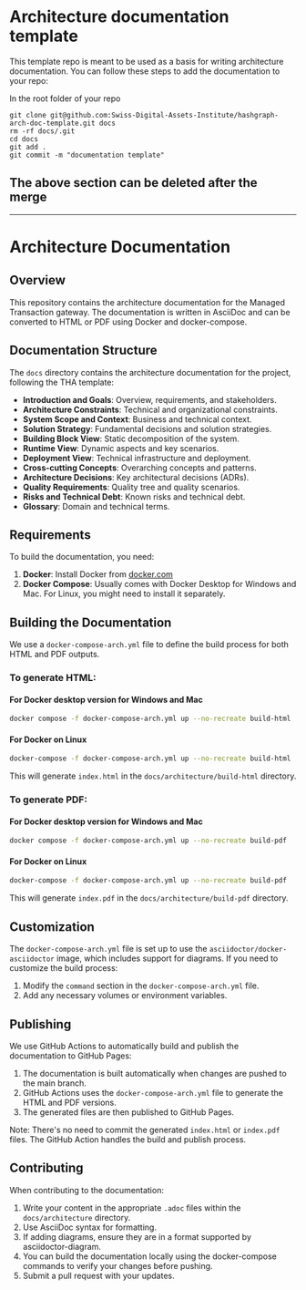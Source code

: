 
# Architecture documentation template

This template repo is meant to be used as a basis for writing architecture documentation. You can follow these steps to add the documentation to your repo:

In the root folder of your repo

```shell
git clone git@github.com:Swiss-Digital-Assets-Institute/hashgraph-arch-doc-template.git docs
rm -rf docs/.git
cd docs
git add .
git commit -m "documentation template"
```

## The above section can be deleted after the merge

---

# Architecture Documentation

## Overview

This repository contains the architecture documentation for the Managed Transaction gateway. The documentation is written in AsciiDoc and can be converted to HTML or PDF using Docker and docker-compose.

## Documentation Structure

The `docs` directory contains the architecture documentation for the project, following the THA template:

- **Introduction and Goals**: Overview, requirements, and stakeholders.
- **Architecture Constraints**: Technical and organizational constraints.
- **System Scope and Context**: Business and technical context.
- **Solution Strategy**: Fundamental decisions and solution strategies.
- **Building Block View**: Static decomposition of the system.
- **Runtime View**: Dynamic aspects and key scenarios.
- **Deployment View**: Technical infrastructure and deployment.
- **Cross-cutting Concepts**: Overarching concepts and patterns.
- **Architecture Decisions**: Key architectural decisions (ADRs).
- **Quality Requirements**: Quality tree and quality scenarios.
- **Risks and Technical Debt**: Known risks and technical debt.
- **Glossary**: Domain and technical terms.

## Requirements

To build the documentation, you need:

1. **Docker**: Install Docker from [docker.com](https://www.docker.com/get-started)
2. **Docker Compose**: Usually comes with Docker Desktop for Windows and Mac. For Linux, you might need to install it separately.

## Building the Documentation

We use a `docker-compose-arch.yml` file to define the build process for both HTML and PDF outputs.

### To generate HTML:

#### For Docker desktop version for Windows and Mac

```sh
docker compose -f docker-compose-arch.yml up --no-recreate build-html
```

#### For Docker on Linux

```sh
docker-compose -f docker-compose-arch.yml up --no-recreate build-html
```

This will generate `index.html` in the `docs/architecture/build-html` directory.

### To generate PDF:

#### For Docker desktop version for Windows and Mac

```sh
docker compose -f docker-compose-arch.yml up --no-recreate build-pdf
```

#### For Docker on Linux

```sh
docker-compose -f docker-compose-arch.yml up --no-recreate build-pdf
```

This will generate `index.pdf` in the `docs/architecture/build-pdf` directory.

## Customization

The `docker-compose-arch.yml` file is set up to use the `asciidoctor/docker-asciidoctor` image, which includes support for diagrams. If you need to customize the build process:

1. Modify the `command` section in the `docker-compose-arch.yml` file.
2. Add any necessary volumes or environment variables.

## Publishing

We use GitHub Actions to automatically build and publish the documentation to GitHub Pages:

1. The documentation is built automatically when changes are pushed to the main branch.
2. GitHub Actions uses the `docker-compose-arch.yml` file to generate the HTML and PDF versions.
3. The generated files are then published to GitHub Pages.

Note: There's no need to commit the generated `index.html` or `index.pdf` files. The GitHub Action handles the build and publish process.

## Contributing

When contributing to the documentation:

1. Write your content in the appropriate `.adoc` files within the `docs/architecture` directory.
2. Use AsciiDoc syntax for formatting.
3. If adding diagrams, ensure they are in a format supported by asciidoctor-diagram.
4. You can build the documentation locally using the docker-compose commands to verify your changes before pushing.
5. Submit a pull request with your updates.
